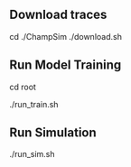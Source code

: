 ## Download traces
cd ./ChampSim
./download.sh

## Run Model Training

cd root

./run_train.sh

## Run Simulation
./run_sim.sh

